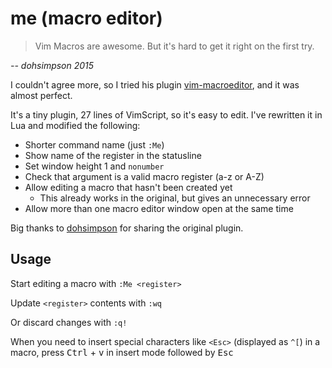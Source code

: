 # me (macro editor)

> Vim Macros are awesome. But it's hard to get it right on the first try.

*-- dohsimpson 2015*

I couldn't agree more, so I tried his plugin [vim-macroeditor](https://github.com/dohsimpson/vim-macroeditor), and it was almost perfect.

It's a tiny plugin, 27 lines of VimScript, so it's easy to edit. I've rewritten it in Lua and modified the following:

* Shorter command name (just `:Me`)
* Show name of the register in the statusline
* Set window height 1 and `nonumber`
* Check that argument is a valid macro register (a-z or A-Z)
* Allow editing a macro that hasn't been created yet
    * This already works in the original, but gives an unnecessary error
* Allow more than one macro editor window open at the same time

Big thanks to [dohsimpson](https://github.com/dohsimpson) for sharing the original plugin.

## Usage

Start editing a macro with `:Me <register>`

Update `<register>` contents with `:wq`

Or discard changes with `:q!`

When you need to insert special characters like `<Esc>` (displayed as `^[`) in a macro, press <kbd>Ctrl</kbd> + <kbd>v</kbd> in insert mode followed by <kbd>Esc</kbd>
